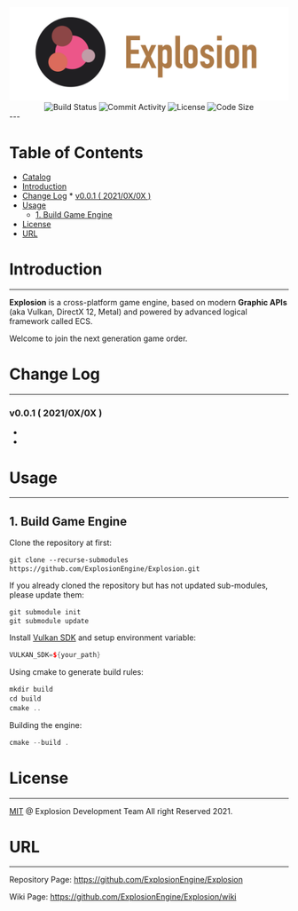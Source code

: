 
<center>
    <div><img width="800" src="./Docs/Img/logo.png" alt="Explosion Logo"/></div>
    <div>
        <img src="https://img.shields.io/github/workflow/status/ExplosionEngine/Explosion/CMake?style=for-the-badge" alt="Build Status"/>
        <img src="https://img.shields.io/github/commit-activity/m/ExplosionEngine/Explosion?style=for-the-badge" alt="Commit Activity"/>
        <img src="https://img.shields.io/github/license/ExplosionEngine/Explosion?style=for-the-badge" alt="License"/>
        <img src="https://img.shields.io/github/languages/code-size/ExplosionEngine/Explosion?style=for-the-badge" alt="Code Size"/>
    </div>
</center>
---

Table of Contents
=================


   * [Catalog](#catalog)
   * [Introduction](#introduction)
   * [Change Log](#change-log)
         * [v0.0.1 ( 2021/0X/0X )](#v001--20210x0x-)
   * [Usage](#usage)
      * [1. Build Game Engine](#1-build-game-engine)
   * [License](#license)
   * [URL](#url)



# Introduction

---

**Explosion** is a cross-platform game engine, based on modern **Graphic APIs** (aka Vulkan, DirectX 12, Metal) and powered by advanced logical framework called ECS.

Welcome to join the next generation game order.



# Change Log

---

### v0.0.1 ( 2021/0X/0X )

+ 
+ 



# Usage

---

## 1. Build Game Engine

Clone the repository at first:

```shell
git clone --recurse-submodules https://github.com/ExplosionEngine/Explosion.git
```

If you already cloned the repository but has not updated sub-modules, please update them:

```shell
git submodule init
git submodule update
```

Install [Vulkan SDK](https://vulkan.lunarg.com/sdk/home) and setup environment variable:

```cpp
VULKAN_SDK=${your_path}
```

Using cmake to generate build rules:

```cpp
mkdir build
cd build
cmake ..
```

Building the engine:

```cpp
cmake --build .
```

# License

---

[MIT](https://github.com/ExplosionEngine/Explosion/blob/master/LICENSE) @ Explosion Development Team All right Reserved 2021.



# URL

---

Repository Page: https://github.com/ExplosionEngine/Explosion

Wiki Page:  https://github.com/ExplosionEngine/Explosion/wiki

